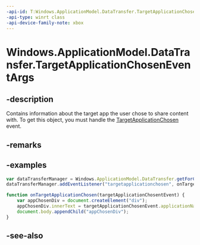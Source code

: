 ```yaml
---
-api-id: T:Windows.ApplicationModel.DataTransfer.TargetApplicationChosenEventArgs
-api-type: winrt class
-api-device-family-note: xbox
---
```


<!-- Class syntax.
public class TargetApplicationChosenEventArgs : Windows.ApplicationModel.DataTransfer.ITargetApplicationChosenEventArgs
-->

# Windows.ApplicationModel.DataTransfer.TargetApplicationChosenEventArgs

## -description
Contains information about the target app the user chose to share content with. To get this object, you must handle the [TargetApplicationChosen](datatransfermanager_targetapplicationchosen.md) event.

## -remarks

## -examples


```javascript
var dataTransferManager = Windows.ApplicationModel.DataTransfer.getForCurrentView();
dataTransferManager.addEventListener("targetapplicationchosen", onTargetApplicationChosen);

function onTargetApplicationChosen(targetApplicationChosentEvent) {
    var appChosenDiv = document.createElement("div");
    appChosenDiv.innerText = targetApplicationChosenEvent.applicationName;
    document.body.appendChild("appChosenDiv");
}
```



## -see-also